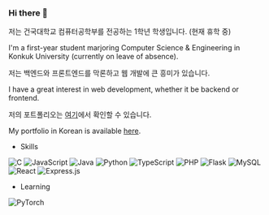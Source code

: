 ### Hi there 👋
저는 건국대학교 컴퓨터공학부를 전공하는 1학년 학생입니다. (현재 휴학 중)

I'm a first-year student marjoring Computer Science & Engineering in Konkuk University (currently on leave of absence).



저는 백엔드와 프론트엔드를 막론하고 웹 개발에 큰 흥미가 있습니다.

I have a great interest in web development, whether it be backend or frontend.



저의 포트폴리오는 [여기](https://parkcoool.notion.site/115d6c788e5c4a689ee2c2c0ab6844e3?pvs=4)에서 확인할 수 있습니다.

My portfolio in Korean is available [here](https://parkcoool.notion.site/115d6c788e5c4a689ee2c2c0ab6844e3?pvs=4).


 * Skills

![C](https://img.shields.io/badge/c-%2300599C.svg?style=for-the-badge&logo=c&logoColor=white)
![JavaScript](https://img.shields.io/badge/javascript-%23323330.svg?style=for-the-badge&logo=javascript&logoColor=%23F7DF1E)
![Java](https://img.shields.io/badge/java-%23ED8B00.svg?style=for-the-badge&logo=openjdk&logoColor=white)
![Python](https://img.shields.io/badge/python-3670A0?style=for-the-badge&logo=python&logoColor=ffdd54)
![TypeScript](https://img.shields.io/badge/typescript-%23007ACC.svg?style=for-the-badge&logo=typescript&logoColor=white)
![PHP](https://img.shields.io/badge/php-%23777BB4.svg?style=for-the-badge&logo=php&logoColor=white)
![Flask](https://img.shields.io/badge/flask-%23000.svg?style=for-the-badge&logo=flask&logoColor=white)
![MySQL](https://img.shields.io/badge/mysql-%2300f.svg?style=for-the-badge&logo=mysql&logoColor=white)
![React](https://img.shields.io/badge/react-%2320232a.svg?style=for-the-badge&logo=react&logoColor=%2361DAFB)
![Express.js](https://img.shields.io/badge/express.js-%23404d59.svg?style=for-the-badge&logo=express&logoColor=%2361DAFB)

 * Learning

![PyTorch](https://img.shields.io/badge/PyTorch-%23EE4C2C.svg?style=for-the-badge&logo=PyTorch&logoColor=white)
